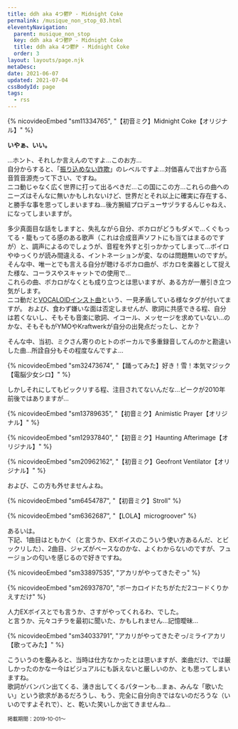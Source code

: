 ```yaml
---
title: ddh aka 4つ鬱P - Midnight Coke
permalink: /musique_non_stop_03.html
eleventyNavigation:
  parent: musique_non_stop
  key: ddh aka 4つ鬱P - Midnight Coke
  title: ddh aka 4つ鬱P - Midnight Coke
  order: 3
layout: layouts/page.njk
metaDesc:
date: 2021-06-07
updated: 2021-07-04
cssBodyId: page
tags:
  - rss
---
```


{% nicovideoEmbed "sm11334765", "【初音ミク】Midnight Coke【オリジナル】" %}

**いやぁ、いい。**

…ホント、それしか言えんのですよ…このお方…  
自分からすると、「[振り込めない詐欺](https://dic.nicovideo.jp/a/%E6%8C%AF%E3%82%8A%E8%BE%BC%E3%82%81%E3%81%AA%E3%81%84%E8%A9%90%E6%AC%BA)」のレベルですよ…対価喜んで出すから高音質音源売って下さい、ですね。  
ニコ動じゃなく広く世界に打って出るべきだ…この国にこの方…これらの曲へのニーズはそんなに無いかもしれないけど、世界だとそれ以上に確実に存在する、と勝手な事を思ってしまいますね…後方腕組プロデューサヅラするんじゃねえ、になってしまいますが。  

多少真面目な話をしますと、失礼ながら自分、ボカロがどうもダメで…くぐもってる・籠もってる感のある歌声（これは合成音声ソフトにも当てはまるのですが）と、調声によるのでしょうが、音程を外すと引っかかってしまって…ボイロやゆっくりが読み間違える、イントネーションが変、なのは問題無いのですが。  
そんな中、唯一とでも言える自分が聴けるボカロ曲が、ボカロを楽器として捉えた様な、コーラスやスキャットでの使用で…  
これらの曲、ボカロがなくとも成り立つとは思いますが、ある方が一層引き立つ気がします。  
ニコ動だと[VOCALOIDインスト曲](https://dic.nicovideo.jp/a/vocaloid%E3%82%A4%E3%83%B3%E3%82%B9%E3%83%88%E6%9B%B2)という、一見矛盾している様なタグが付いてますが。
および、食わず嫌いな面は否定しませんが、歌詞に共感できる程、自分は若くないし、そもそも音楽に歌詞、イコール、メッセージを求めていない…のかな、そもそもがYMOやKraftwerkが自分の出発点だったし、とか？  

そんな中、当初、ミクさん寄りのヒトのボーカルで多重録音してんのかと勘違いした曲…所詮自分もその程度なんですよ…

{% nicovideoEmbed "sm32473674", "【踊ってみた】好き！雪！本気マジック【電脳少女シロ】" %}

しかしそれにしてもビックリする程、注目されてないんだな…ピークが2010年前後ではありますが…

{% nicovideoEmbed "sm13789635", "【初音ミク】Animistic Prayer【オリジナル】" %}

{% nicovideoEmbed "sm12937840", "【初音ミク】Haunting Afterimage【オリジナル】" %}

{% nicovideoEmbed "sm20962162", "【初音ミク】Geofront Ventilator【オリジナル】" %}

および、この方も外せませんよね。

{% nicovideoEmbed "sm6454787", "【初音ミク】Stroll" %}

{% nicovideoEmbed "sm6362687", "【LOLA】microgroover" %}

あるいは。  
下記、1曲目はともかく（と言うか、EXボイスのこういう使い方あるんだ、とビックリした）、2曲目、ジャズがベースなのかな、よくわからないのですが、フュージョンの匂いを感じるので好きですね。

{% nicovideoEmbed "sm33897535", "アカリがやってきたぞっ" %}

{% nicovideoEmbed "sm26937870", "ボーカロイドたちがただ2コードくりかえすだけ" %}

人力EXボイスとでも言うか、さすがやってくれるわ、でした。  
と言うか、元々コチラを最初に聞いた、かもしれません…記憶曖昧…

{% nicovideoEmbed "sm34033791", "アカリがやってきたぞっ/ミライアカリ【歌ってみた】" %}

こういうのを鑑みると、当時は仕方なかったとは思いますが、楽曲だけ、では厳しかったのかなー今はビジュアルにも訴えないと厳しいのか、とも思ってしまいますね。  
歌詞がバンバン出てくる、湧き出してくるパターンも…まぁ、みんな「歌いたい」という欲求があるだろうし、もう、完全に自分向きではないのだろうな（いいのですよそれで）、と、乾いた笑いしか出てきませんね…

<small>掲載期間：2019-10-01〜</small>
